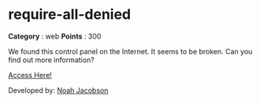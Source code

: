 # require-all-denied

**Category** : web
**Points** : 300

We found this control panel on the Internet. It seems to be broken. Can you find out more information?

[Access Here!](http://54.160.214.145:1337)

Developed by: [Noah Jacobson](https://github.com/noahajac)



